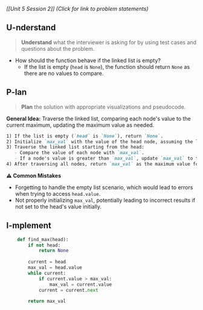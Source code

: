 *[[Unit 5 Session 2]] (Click for link to problem statements)*

## U-nderstand
 
> **Understand** what the interviewer is asking for by using test cases and questions about the problem.

- How should the function behave if the linked list is empty?
  - If the list is empty (`head` is `None`), the function should return `None` as there are no values to compare.

## P-lan

> **Plan** the solution with appropriate visualizations and pseudocode.

**General Idea:** Traverse the linked list, comparing each node's value to the current maximum, updating the maximum value as needed.

```markdown
1) If the list is empty (`head` is `None`), return `None`.
2) Initialize `max_val` with the value of the head node, assuming the list is non-empty.
3) Traverse the linked list starting from the head:
   - Compare the value of each node with `max_val`.
   - If a node's value is greater than `max_val`, update `max_val` to this new higher value.
4) After traversing all nodes, return `max_val` as the maximum value found.
```

**⚠️ Common Mistakes**

- Forgetting to handle the empty list scenario, which would lead to errors when trying to access `head.value`.
- Not properly initializing `max_val`, potentially leading to incorrect results if not set to the head's value initially.

## I-mplement

```python
    def find_max(head):
        if not head:
            return None
        
        current = head
        max_val = head.value
        while current:
            if current.value > max_val:
                max_val = current.value
            current = current.next
        
        return max_val
```